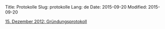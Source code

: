 Title: Protokolle
Slug: protokolle
Lang: de
Date: 2015-09-20
Modified: 2015-09-20

[15. Dezember 2012: Gründungsprotokoll]({filename}2012-12-15_gruendungsprotokoll.md)
